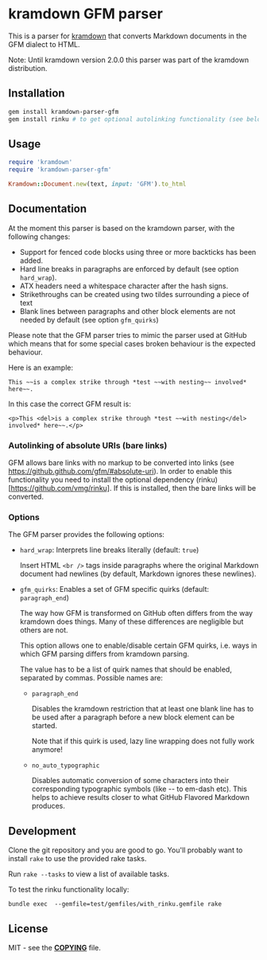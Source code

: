 # kramdown GFM parser

This is a parser for [kramdown](https://kramdown.gettalong.org) that converts Markdown documents
in the GFM dialect to HTML.

Note: Until kramdown version 2.0.0 this parser was part of the kramdown distribution.


## Installation

```bash
gem install kramdown-parser-gfm
gem install rinku # to get optional autolinking functionality (see below)
```


## Usage

```ruby
require 'kramdown'
require 'kramdown-parser-gfm'

Kramdown::Document.new(text, input: 'GFM').to_html
```


## Documentation

At the moment this parser is based on the kramdown parser, with the following changes:

* Support for fenced code blocks using three or more backticks has been added.
* Hard line breaks in paragraphs are enforced by default (see option `hard_wrap`).
* ATX headers need a whitespace character after the hash signs.
* Strikethroughs can be created using two tildes surrounding a piece of text
* Blank lines between paragraphs and other block elements are not needed by default (see option
  `gfm_quirks`)

Please note that the GFM parser tries to mimic the parser used at GitHub which means that for some
special cases broken behaviour is the expected behaviour.

Here is an example:

    This ~~is a complex strike through *test ~~with nesting~~ involved* here~~.

In this case the correct GFM result is:

    <p>This <del>is a complex strike through *test ~~with nesting</del> involved* here~~.</p>

### Autolinking of absolute URIs (bare links)

GFM allows bare links with no markup to be converted into links (see https://github.github.com/gfm/#absolute-uri).
In order to enable this functionality you need to install the optional dependency (rinku)[https://github.com/vmg/rinku].
If this is installed, then the bare links will be converted.

### Options

The GFM parser provides the following options:

* `hard_wrap`: Interprets line breaks literally (default: `true`)

  Insert HTML `<br />` tags inside paragraphs where the original Markdown document had newlines (by
  default, Markdown ignores these newlines).

* `gfm_quirks`: Enables a set of GFM specific quirks (default: `paragraph_end`)

  The way how GFM is transformed on GitHub often differs from the way kramdown does things. Many of
  these differences are negligible but others are not.

  This option allows one to enable/disable certain GFM quirks, i.e. ways in which GFM parsing
  differs from kramdown parsing.

  The value has to be a list of quirk names that should be enabled, separated by commas. Possible
  names are:

  * `paragraph_end`

    Disables the kramdown restriction that at least one blank line has to be used after a paragraph
    before a new block element can be started.

    Note that if this quirk is used, lazy line wrapping does not fully work anymore!

  * `no_auto_typographic`

    Disables automatic conversion of some characters into their corresponding typographic symbols
    (like -- to em-dash etc). This helps to achieve results closer to what GitHub Flavored Markdown
    produces.


## Development

Clone the git repository and you are good to go. You'll probably want to install `rake` to use the
provided rake tasks.

Run `rake --tasks` to view a list of available tasks.

To test the rinku functionality locally:

    bundle exec  --gemfile=test/gemfiles/with_rinku.gemfile rake

## License

MIT - see the [**COPYING**](COPYING) file.
